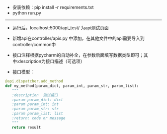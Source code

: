 - 安装依赖：pip install -r requirements.txt
- python run.py
 - - -
 - 运行后，localhost:5000/api_test/ 为api测试页面

 - 新增api在controller/apis.py 中添加，在其他文件中的api需要导入到controller/common中

 - 接口注释根据pycharm的自动补全，在参数后面填写数据类型即可；其中:description为接口描述（可选项）

 - 接口模型：

 ```python
@api.dispatcher.add_method
def my_method(param_dict, param_int, param_str, param_list):
    """
    :description  测试接口
    :param param_dict: dict
    :param param_int: int
    :param param_str: str
    :param param_list: list
    :return: code or message
    """
    return result
 ```
